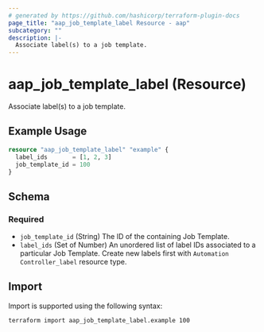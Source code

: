 ```yaml
---
# generated by https://github.com/hashicorp/terraform-plugin-docs
page_title: "aap_job_template_label Resource - aap"
subcategory: ""
description: |-
  Associate label(s) to a job template.
---
```


# aap_job_template_label (Resource)

Associate label(s) to a job template.

## Example Usage

```terraform
resource "aap_job_template_label" "example" {
  label_ids       = [1, 2, 3]
  job_template_id = 100
}
```

<!-- schema generated by tfplugindocs -->
## Schema

### Required

- `job_template_id` (String) The ID of the containing Job Template.
- `label_ids` (Set of Number) An unordered list of label IDs associated to a particular Job Template. Create new labels first with `Automation Controller_label` resource type.

## Import

Import is supported using the following syntax:

```shell
terraform import aap_job_template_label.example 100
```

